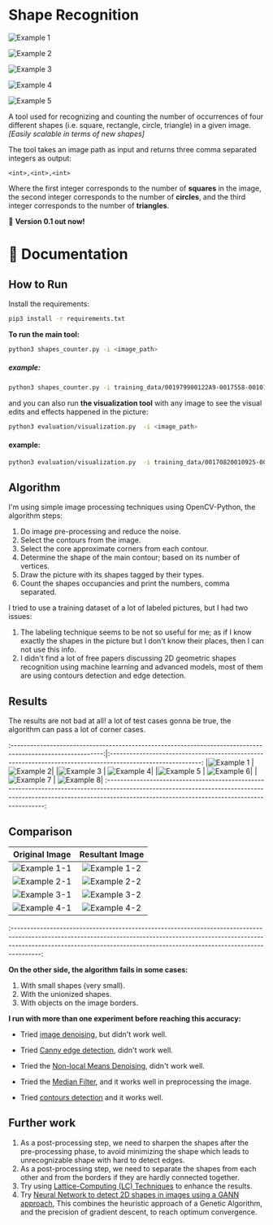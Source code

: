 # Shape Recognition

![Example 1](https://github.com/AbdelrahmanRadwan/object-detection/blob/master/results/example1.png  "Example 1")

![Example 2](https://github.com/AbdelrahmanRadwan/object-detection/blob/master/results/example2.png  "Example 2")

![Example 3](https://github.com/AbdelrahmanRadwan/object-detection/blob/master/results/example3.png  "Example 3")

![Example 4](https://github.com/AbdelrahmanRadwan/object-detection/blob/master/results/example4.png  "Example 4")

![Example 5](https://github.com/AbdelrahmanRadwan/object-detection/blob/master/results/example5.png  "Example 5")

A tool used for recognizing and counting the number of occurrences of four different shapes (i.e. square, rectangle, circle, triangle) in a given image. _[Easily scalable in terms of new shapes]_

The tool takes an image path as input and returns three comma separated integers as output:
```
<int>,<int>,<int>
```
Where the first integer corresponds to the number of **squares** in the image, the second integer corresponds to the number of **circles**, and the third integer corresponds to the number of **triangles**.

💫 **Version 0.1 out now!**
    
📖 Documentation
================

## How to Run

Install the requirements:
```bash
pip3 install -r requirements.txt 
```
**To run the main tool:**
```bash
python3 shapes_counter.py -i <image_path>
```

##### example:

```bash
python3 shapes_counter.py -i training_data/001979900122A9-0017558-00101E4-001F3DE-00118C8001FC1B0016C37.jpg
```
and you can also run **the visualization tool** with any image to see the visual edits and effects happened in the picture:
```bash
python3 evaluation/visualization.py  -i <image_path>
```

#### example:

```bash
python3 evaluation/visualization.py  -i training_data/00170820010925-001146F-0011FF9-001E987-0019C5D001A322001AEF8.jpg
```

## Algorithm

I'm using simple image processing techniques using OpenCV-Python, the algorithm steps:
1. Do image pre-processing and reduce the noise.
2. Select the contours from the image.
3. Select the core approximate corners from each contour.
4. Determine the shape of the main contour; based on its number of vertices.
5. Draw the picture with its shapes tagged by their types.
6. Count the shapes occupancies and print the numbers, comma separated.

I tried to use a training dataset of a lot of labeled pictures, but I had two issues:
1. The labeling technique seems to be not so useful for me; as if I know exactly the shapes in the picture but I don't know their places, then I can not use this info.
2. I didn't find a lot of free papers discussing 2D geometric shapes recognition using machine learning and advanced models, most of them are using contours detection and edge detection.
 
## Results

The results are not bad at all! a lot of test cases gonna be true, the algorithm can pass a lot of corner cases.

:----------------------------------------------------------------------------------------------------------:|:----------------------------------------------------------------------------------------------------------:
|![Example 1](https://github.com/AbdelrahmanRadwan/object-detection/blob/master/results/1.png  "Example 1") | ![Example 2](https://github.com/AbdelrahmanRadwan/object-detection/blob/master/results/2.png  "Example 2")|
|![Example 3](https://github.com/AbdelrahmanRadwan/object-detection/blob/master/results/3.png  "Example 3") | ![Example 4](https://github.com/AbdelrahmanRadwan/object-detection/blob/master/results/4.png  "Example 4")|
|![Example 5](https://github.com/AbdelrahmanRadwan/object-detection/blob/master/results/5.png  "Example 5") | ![Example 6](https://github.com/AbdelrahmanRadwan/object-detection/blob/master/results/6.png  "Example 6")|
|![Example 7](https://github.com/AbdelrahmanRadwan/object-detection/blob/master/results/7.png  "Example 7") | ![Example 8](https://github.com/AbdelrahmanRadwan/object-detection/blob/master/results/8.png  "Example 8")|
:-----------------------------------------------------------------------------------------------------------------------------------------------------------------------------------------------------------------------:

## Comparison

Original Image                                                                                                            |  Resultant Image
:------------------------------------------------------------------------------------------------------------------------:|:-------------------------------------------------------------------------------------------------------------------------:
|![Example 1-1](https://github.com/AbdelrahmanRadwan/object-detection/blob/master/results/compare1-1.png  "Example 1-1")  |  ![Example 1-2](https://github.com/AbdelrahmanRadwan/object-detection/blob/master/results/compare1-2.png  "Example 1-2")|  
|![Example 2-1](https://github.com/AbdelrahmanRadwan/object-detection/blob/master/results/compare2-1.png  "Example 2-1")  |  ![Example 2-2](https://github.com/AbdelrahmanRadwan/object-detection/blob/master/results/compare2-2.png  "Example 2-2")| 
|![Example 3-1](https://github.com/AbdelrahmanRadwan/object-detection/blob/master/results/compare3-1.png  "Example 3-1")  |  ![Example 3-2](https://github.com/AbdelrahmanRadwan/object-detection/blob/master/results/compare3-2.png  "Example 3-2")| 
|![Example 4-1](https://github.com/AbdelrahmanRadwan/object-detection/blob/master/results/compare4-1.png  "Example 4-1")  |  ![Example 4-2](https://github.com/AbdelrahmanRadwan/object-detection/blob/master/results/compare4-2.png  "Example 4-2")| 
:---------------------------------------------------------------------------------------------------------------------------------------------------------------------------------------------------------------------------------------------------:



**On the other side, the algorithm fails in some cases:**
1. With small shapes (very small).
2. With the unionized shapes.
3. With objects on the image borders.

**I run with more than one experiment before reaching this accuracy:**

- Tried [image denoising](http://opencv-python-tutroals.readthedocs.io/en/latest/py_tutorials/py_photo/py_non_local_means/py_non_local_means.html), but didn't work well.

- Tried [Canny edge detection](http://opencv-python-tutroals.readthedocs.io/en/latest/py_tutorials/py_imgproc/py_canny/py_canny.html), didn't work well.

- Tried the [Non-local Means Denoising](http://www.bogotobogo.com/python/OpenCV_Python/python_opencv3_Image_Non-local_Means_Denoising_Algorithm_Noise_Reduction.php), didn't work well.

- Tried the [Median Filter](https://code.tutsplus.com/tutorials/image-filtering-in-python--cms-29202), and it works well in preprocessing the image.

- Tried [contours detection](https://www.youtube.com/watch?v=hrwsHlKqBRw) and it works well.


## Further work

1. As a post-processing step, we need to sharpen the shapes after the pre-processing phase, to avoid minimizing the shape which leads to unrecognizable shape with hard to detect edges.
2. As a post-processing step, we need to separate the shapes from each other and from the borders if they are hardly connected together.
3. Try using [Lattice-Computing (LC) Techniques](http://robotics.pme.duth.gr/amanatiadis/wp-content/uploads/2011/09/sj24KabPA43.pdf) to enhance the results.
4. Try [Neural Network to detect 2D shapes in images using a GANN approach](https://github.com/alexvlis/Shape-Recognition), This combines the heuristic approach of a Genetic Algorithm, and the precision of gradient descent, to reach optimum convergence.

